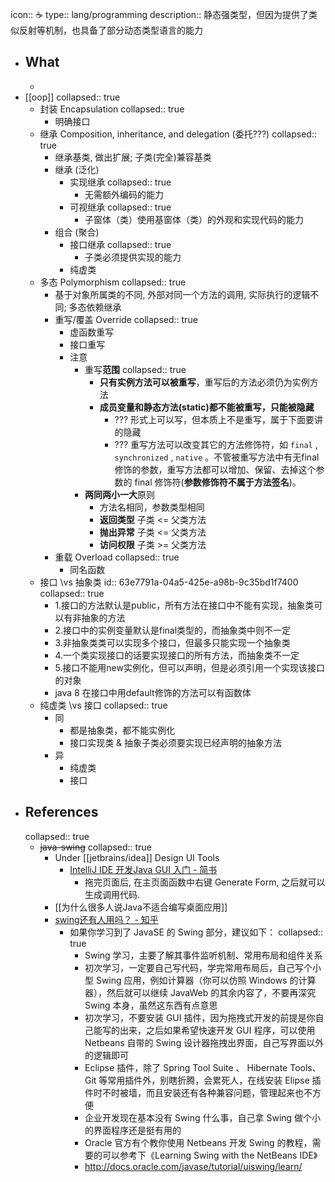 icon:: ☕
type:: lang/programming
description:: 静态强类型，但因为提供了类似反射等机制，也具备了部分动态类型语言的能力

- ## What
  -
- [[oop]]
  collapsed:: true
  - 封装 Encapsulation
    collapsed:: true
    - 明确接口
  - 继承 Composition, inheritance, and delegation (委托???)
    collapsed:: true
    - 继承基类, 做出扩展; 子类(完全)兼容基类
    - 继承 (泛化)
      - 实现继承
        collapsed:: true
        - 无需额外编码的能力
      - 可视继承
        collapsed:: true
        - 子窗体（类）使用基窗体（类）的外观和实现代码的能力
    - 组合 (聚合)
      - 接口继承
        collapsed:: true
        - 子类必须提供实现的能力
      - 纯虚类
  - 多态 Polymorphism
    collapsed:: true
    - 基于对象所属类的不同, 外部对同一个方法的调用, 实际执行的逻辑不同; 多态依赖继承
    - 重写/覆盖 Override
      collapsed:: true
      - 虚函数重写
      - 接口重写
      - 注意
        - 重写**范围**
          collapsed:: true
          - **只有实例方法可以被重写**，重写后的方法必须仍为实例方法
          - **成员变量和静态方法(static)都不能被重写，只能被隐藏**
            - ??? 形式上可以写，但本质上不是重写，属于下面要讲的隐藏
            - ??? 重写方法可以改变其它的方法修饰符，如 `final` , `synchronized` , `native` 。不管被重写方法中有无final修饰的参数，重写方法都可以增加、保留、去掉这个参数的 final 修饰符(**参数修饰符不属于方法签名**)。
        - **两同两小一大**原则
          - 方法名相同，参数类型相同
          - **返回类型** 子类 <= 父类方法
          - **抛出异常** 子类 <= 父类方法
          - **访问权限** 子类 >= 父类方法
    - 重载 Overload
      collapsed:: true
      - 同名函数
  - 接口 \vs 抽象类
    id:: 63e7791a-04a5-425e-a98b-9c35bd1f7400
    collapsed:: true
    - 1.接口的方法默认是public，所有方法在接口中不能有实现，抽象类可以有非抽象的方法
    - 2.接口中的实例变量默认是final类型的，而抽象类中则不一定
    - 3.非抽象类类可以实现多个接口，但最多只能实现一个抽象类
    - 4.一个类实现接口的话要实现接口的所有方法，而抽象类不一定
    - 5.接口不能用new实例化，但可以声明，但是必须引用一个实现该接口的对象
    - java 8 在接口中用default修饰的方法可以有函数体
  - 纯虚类 \vs 接口
    collapsed:: true
    - 同
      - 都是抽象类，都不能实例化
      - 接口实现类 & 抽象子类必须要实现已经声明的抽象方法
    - 异
      - 纯虚类
      - 接口
- ## References
  collapsed:: true
  - ~~java-swing~~
    collapsed:: true
    - Under [[jetbrains/idea]] Design UI Tools
      - [IntelliJ IDE 开发Java GUI 入门 - 简书](https://www.jianshu.com/p/cdca9a30b86b)
        - 拖完页面后, 在主页面函数中右键 Generate Form, 之后就可以生成调用代码.
    - [[为什么很多人说Java不适合编写桌面应用]]
    - [swing还有人用吗？ - 知乎](https://www.zhihu.com/question/26610345)
      - 如果你学习到了 JavaSE 的 Swing 部分，建议如下：
        collapsed:: true
        - Swing 学习，主要了解其事件监听机制、常用布局和组件关系
        - 初次学习，一定要自己写代码，学完常用布局后，自己写个小型 Swing 应用，例如计算器（你可以仿照 Windows 的计算器），然后就可以继续 JavaWeb 的其余内容了，不要再深究 Swing 本身，虽然这东西有点意思
        - 初次学习，不要安装 GUI 插件，因为拖拽式开发的前提是你自己能写的出来，之后如果希望快速开发 GUI 程序，可以使用 Netbeans 自带的 Swing 设计器拖拽出界面，自己写界面以外的逻辑即可
        - Eclipse 插件，除了 Spring Tool Suite 、 Hibernate Tools、Git 等常用插件外，别瞎折腾，会累死人，在线安装 Elipse 插件时不时被墙，而且安装还有各种兼容问题，管理起来也不方便
        - 企业开发现在基本没有 Swing 什么事，自己拿 Swing 做个小的界面程序还是挺有用的
        - Oracle 官方有个教你使用 Netbeans 开发 Swing 的教程，需要的可以参考下《Learning Swing with the NetBeans IDE》
        - http://docs.oracle.com/javase/tutorial/uiswing/learn/